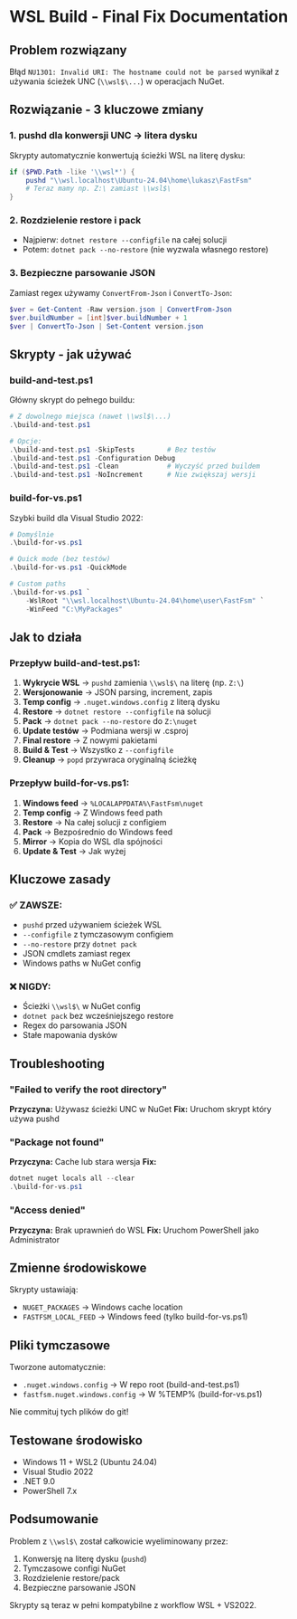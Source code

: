 # WSL Build - Final Fix Documentation

## Problem rozwiązany
Błąd `NU1301: Invalid URI: The hostname could not be parsed` wynikał z używania ścieżek UNC (`\\wsl$\...`) w operacjach NuGet.

## Rozwiązanie - 3 kluczowe zmiany

### 1. **pushd dla konwersji UNC → litera dysku**
Skrypty automatycznie konwertują ścieżki WSL na literę dysku:
```powershell
if ($PWD.Path -like '\\wsl*') {
    pushd "\\wsl.localhost\Ubuntu-24.04\home\lukasz\FastFsm"
    # Teraz mamy np. Z:\ zamiast \\wsl$\
}
```

### 2. **Rozdzielenie restore i pack**
- Najpierw: `dotnet restore --configfile` na całej solucji
- Potem: `dotnet pack --no-restore` (nie wyzwala własnego restore)

### 3. **Bezpieczne parsowanie JSON**
Zamiast regex używamy `ConvertFrom-Json` i `ConvertTo-Json`:
```powershell
$ver = Get-Content -Raw version.json | ConvertFrom-Json
$ver.buildNumber = [int]$ver.buildNumber + 1
$ver | ConvertTo-Json | Set-Content version.json
```

## Skrypty - jak używać

### build-and-test.ps1
Główny skrypt do pełnego buildu:
```powershell
# Z dowolnego miejsca (nawet \\wsl$\...)
.\build-and-test.ps1

# Opcje:
.\build-and-test.ps1 -SkipTests        # Bez testów
.\build-and-test.ps1 -Configuration Debug
.\build-and-test.ps1 -Clean            # Wyczyść przed buildem
.\build-and-test.ps1 -NoIncrement      # Nie zwiększaj wersji
```

### build-for-vs.ps1
Szybki build dla Visual Studio 2022:
```powershell
# Domyślnie
.\build-for-vs.ps1

# Quick mode (bez testów)
.\build-for-vs.ps1 -QuickMode

# Custom paths
.\build-for-vs.ps1 `
    -WslRoot "\\wsl.localhost\Ubuntu-24.04\home\user\FastFsm" `
    -WinFeed "C:\MyPackages"
```

## Jak to działa

### Przepływ build-and-test.ps1:
1. **Wykrycie WSL** → `pushd` zamienia `\\wsl$\` na literę (np. `Z:\`)
2. **Wersjonowanie** → JSON parsing, increment, zapis
3. **Temp config** → `.nuget.windows.config` z literą dysku
4. **Restore** → `dotnet restore --configfile` na solucji
5. **Pack** → `dotnet pack --no-restore` do `Z:\nuget`
6. **Update testów** → Podmiana wersji w .csproj
7. **Final restore** → Z nowymi pakietami
8. **Build & Test** → Wszystko z `--configfile`
9. **Cleanup** → `popd` przywraca oryginalną ścieżkę

### Przepływ build-for-vs.ps1:
1. **Windows feed** → `%LOCALAPPDATA%\FastFsm\nuget`
2. **Temp config** → Z Windows feed path
3. **Restore** → Na całej solucji z configiem
4. **Pack** → Bezpośrednio do Windows feed
5. **Mirror** → Kopia do WSL dla spójności
6. **Update & Test** → Jak wyżej

## Kluczowe zasady

### ✅ ZAWSZE:
- `pushd` przed używaniem ścieżek WSL
- `--configfile` z tymczasowym configiem
- `--no-restore` przy `dotnet pack`
- JSON cmdlets zamiast regex
- Windows paths w NuGet config

### ❌ NIGDY:
- Ścieżki `\\wsl$\` w NuGet config
- `dotnet pack` bez wcześniejszego restore
- Regex do parsowania JSON
- Stałe mapowania dysków

## Troubleshooting

### "Failed to verify the root directory"
**Przyczyna:** Używasz ścieżki UNC w NuGet
**Fix:** Uruchom skrypt który używa pushd

### "Package not found" 
**Przyczyna:** Cache lub stara wersja
**Fix:** 
```powershell
dotnet nuget locals all --clear
.\build-for-vs.ps1
```

### "Access denied"
**Przyczyna:** Brak uprawnień do WSL
**Fix:** Uruchom PowerShell jako Administrator

## Zmienne środowiskowe

Skrypty ustawiają:
- `NUGET_PACKAGES` → Windows cache location
- `FASTFSM_LOCAL_FEED` → Windows feed (tylko build-for-vs.ps1)

## Pliki tymczasowe

Tworzone automatycznie:
- `.nuget.windows.config` → W repo root (build-and-test.ps1)
- `fastfsm.nuget.windows.config` → W %TEMP% (build-for-vs.ps1)

Nie commituj tych plików do git!

## Testowane środowisko
- Windows 11 + WSL2 (Ubuntu 24.04)
- Visual Studio 2022
- .NET 9.0
- PowerShell 7.x

## Podsumowanie
Problem z `\\wsl$\` został całkowicie wyeliminowany przez:
1. Konwersję na literę dysku (`pushd`)
2. Tymczasowe configi NuGet
3. Rozdzielenie restore/pack
4. Bezpieczne parsowanie JSON

Skrypty są teraz w pełni kompatybilne z workflow WSL + VS2022.
